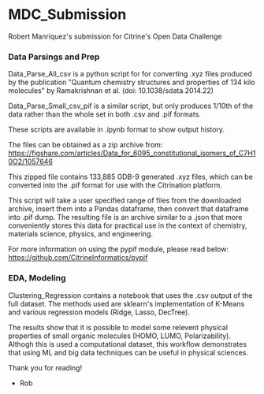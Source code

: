 # MDC_Submission
Robert Manriquez's submission for Citrine's Open Data Challenge

### Data Parsings and Prep

Data_Parse_All_csv is a python script for for converting .xyz files produced by
the publication "Quantum chemistry structures and properties of 134 kilo molecules"
by Ramakrishnan et al. (doi: 10.1038/sdata.2014.22)

Data_Parse_Small_csv_pif is a similar script, but only produces 1/10th of the data
rather than the whole set in both .csv and .pif formats.

These scripts are available in .ipynb format to show output history.

The files can be obtained as a zip archive from:
https://figshare.com/articles/Data_for_6095_constitutional_isomers_of_C7H10O2/1057646

This zipped file contains 133,885 GDB-9 generated .xyz files, which can be converted
into the .pif format for use with the Citrination platform.

This script will take a user specified range of files from the downloaded archive,
insert them into a Pandas dataframe, then convert that dataframe into .pif dump.  The
resulting file is an archive similar to a .json that more conveniently stores this data for
practical use in the context of chemistry, materials science, physics, and engineering.

For more information on using the pypif module, please read below:
https://github.com/CitrineInformatics/pypif


### EDA, Modeling

Clustering_Regression contains a notebook that uses the .csv output of the full dataset.
The methods used are sklearn's implementation of K-Means and various regression models
(Ridge, Lasso, DecTree).

The results show that it is possible to model some relevent physical properties of small 
organic molecules (HOMO, LUMO, Polarizability).  Althogh this is used a computational dataset,
this workflow demonstrates that using ML and big data techniques can be useful in physical sciences.

Thank you for reading!

- Rob
